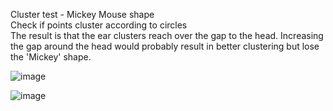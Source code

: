 
Cluster test - Mickey Mouse shape<br/>
Check if points cluster according to circles<br/>
The result is that the ear clusters reach over the gap to the head. Increasing the gap around the head would probably result in better clustering but lose the 'Mickey' shape.  

![image](https://github.com/mjwaddell1/Python/assets/35202179/ac9eeeb9-cbf4-4e82-bc83-35d82a09382c)

![image](https://github.com/mjwaddell1/Python/assets/35202179/ec226d41-1b68-4e00-986b-f35e2a49b4f7)

